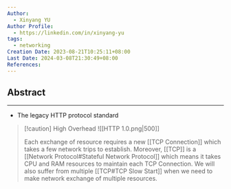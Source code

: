 ```yaml
---
Author:
  - Xinyang YU
Author Profile:
  - https://linkedin.com/in/xinyang-yu
tags:
  - networking
Creation Date: 2023-08-21T10:25:11+08:00
Last Date: 2024-03-08T21:30:49+08:00
References: 
---
```

## Abstract
---
- The legacy HTTP protocol standard

>[!caution] High Overhead
> ![[HTTP 1.0.png|500]]
> 
> Each exchange of resource requires a new [[TCP Connection]] which takes a few network trips to establish. Moreover, [[TCP]] is a [[Network Protocol#Stateful Network Protocol]] which means it takes CPU and RAM resources to maintain each TCP Connection. We will also suffer from multiple [[TCP#TCP Slow Start]] when we need to make network exchange of multiple resources.

